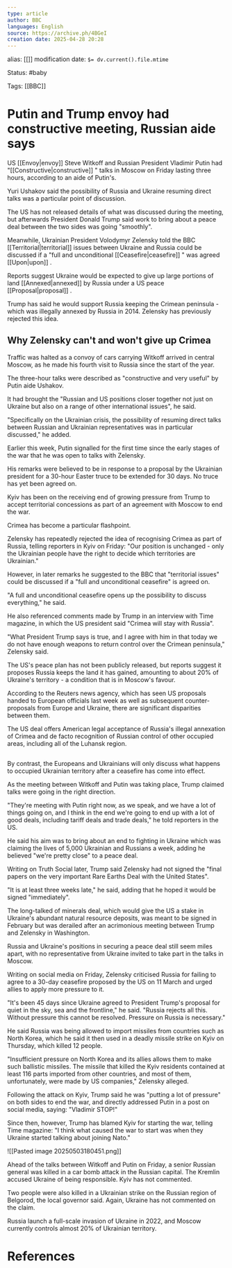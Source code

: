 ```yaml
---
type: article
author: BBC
languages: English
source: https://archive.ph/4BGeI
creation date: 2025-04-28 20:28
---
```

alias: [[]]
modification date: `$= dv.current().file.mtime`

Status: #baby 

Tags: [[BBC]]

# Putin and Trump envoy had constructive meeting, Russian aide says

US [[Envoy|envoy]]  Steve Witkoff and Russian President Vladimir Putin had "[[Constructive|constructive]] " talks in Moscow on Friday lasting three hours, according to an aide of Putin's.

Yuri Ushakov said the possibility of Russia and Ukraine resuming direct talks was a particular point of discussion.

The US has not released details of what was discussed during the meeting, but afterwards President Donald Trump said work to bring about a peace deal between the two sides was going "smoothly".

Meanwhile, Ukrainian President Volodymyr Zelensky told the BBC [[Territorial|territorial]]  issues between Ukraine and Russia could be discussed if a "full and unconditional [[Ceasefire|ceasefire]] " was agreed [[Upon|upon]] .

Reports suggest Ukraine would be expected to give up large portions of land [[Annexed|annexed]]  by Russia under a US peace [[Proposal|proposal]] .

Trump has said he would support Russia keeping the Crimean peninsula - which was illegally annexed by Russia in 2014. Zelensky has previously rejected this idea.

## Why Zelensky can't and won't give up Crimea

Traffic was halted as a convoy of cars carrying Witkoff arrived in central Moscow, as he made his fourth visit to Russia since the start of the year.

The three-hour talks were described as "constructive and very useful" by Putin aide Ushakov.

It had brought the "Russian and US positions closer together not just on Ukraine but also on a range of other international issues", he said.

"Specifically on the Ukrainian crisis, the possibility of resuming direct talks between Russian and Ukrainian representatives was in particular discussed," he added.

Earlier this week, Putin signalled for the first time since the early stages of the war that he was open to talks with Zelensky.

His remarks were believed to be in response to a proposal by the Ukrainian president for a 30-hour Easter truce to be extended for 30 days. No truce has yet been agreed on.

Kyiv has been on the receiving end of growing pressure from Trump to accept territorial concessions as part of an agreement with Moscow to end the war.

Crimea has become a particular flashpoint.

Zelensky has repeatedly rejected the idea of recognising Crimea as part of Russia, telling reporters in Kyiv on Friday: "Our position is unchanged - only the Ukrainian people have the right to decide which territories are Ukrainian."

However, in later remarks he suggested to the BBC that "territorial issues" could be discussed if a "full and unconditional ceasefire" is agreed on.

"A full and unconditional ceasefire opens up the possibility to discuss everything," he said.

He also referenced comments made by Trump in an interview with Time magazine, in which the US president said "Crimea will stay with Russia".

"What President Trump says is true, and I agree with him in that today we do not have enough weapons to return control over the Crimean peninsula," Zelensky said.

The US's peace plan has not been publicly released, but reports suggest it proposes Russia keeps the land it has gained, amounting to about 20% of Ukraine's territory - a condition that is in Moscow's favour.

According to the Reuters news agency, which has seen US proposals handed to European officials last week as well as subsequent counter-proposals from Europe and Ukraine, there are significant disparities between them.

The US deal offers American legal acceptance of Russia's illegal annexation of Crimea and de facto recognition of Russian control of other occupied areas, including all of the Luhansk region.

## 

By contrast, the Europeans and Ukrainians will only discuss what happens to occupied Ukrainian territory after a ceasefire has come into effect.

As the meeting between Witkoff and Putin was taking place, Trump claimed talks were going in the right direction.

"They're meeting with Putin right now, as we speak, and we have a lot of things going on, and I think in the end we're going to end up with a lot of good deals, including tariff deals and trade deals," he told reporters in the US.

He said his aim was to bring about an end to fighting in Ukraine which was claiming the lives of 5,000 Ukrainian and Russians a week, adding he believed "we're pretty close" to a peace deal.

Writing on Truth Social later, Trump said Zelensky had not signed the "final papers on the very important Rare Earths Deal with the United States".

"It is at least three weeks late," he said, adding that he hoped it would be signed "immediately".

The long-talked of minerals deal, which would give the US a stake in Ukraine's abundant natural resource deposits, was meant to be signed in February but was derailed after an acrimonious meeting between Trump and Zelensky in Washington.

Russia and Ukraine's positions in securing a peace deal still seem miles apart, with no representative from Ukraine invited to take part in the talks in Moscow.

Writing on social media on Friday, Zelensky criticised Russia for failing to agree to a 30-day ceasefire proposed by the US on 11 March and urged allies to apply more pressure to it.

"It's been 45 days since Ukraine agreed to President Trump's proposal for quiet in the sky, sea and the frontline," he said. "Russia rejects all this. Without pressure this cannot be resolved. Pressure on Russia is necessary."

He said Russia was being allowed to import missiles from countries such as North Korea, which he said it then used in a deadly missile strike on Kyiv on Thursday, which killed 12 people.

"Insufficient pressure on North Korea and its allies allows them to make such ballistic missiles. The missile that killed the Kyiv residents contained at least 116 parts imported from other countries, and most of them, unfortunately, were made by US companies," Zelensky alleged.

Following the attack on Kyiv, Trump said he was "putting a lot of pressure" on both sides to end the war, and directly addressed Putin in a post on social media, saying: "Vladimir STOP!"

Since then, however, Trump has blamed Kyiv for starting the war, telling Time magazine: "I think what caused the war to start was when they Ukraine started talking about joining Nato."

![[Pasted image 20250503180451.png]]

Ahead of the talks between Witkoff and Putin on Friday, a senior Russian general was killed in a car bomb attack in the Russian capital. The Kremlin accused Ukraine of being responsible. Kyiv has not commented.

Two people were also killed in a Ukrainian strike on the Russian region of Belgorod, the local governor said. Again, Ukraine has not commented on the claim.

Russia launch a full-scale invasion of Ukraine in 2022, and Moscow currently controls almost 20% of Ukrainian territory.









# References
